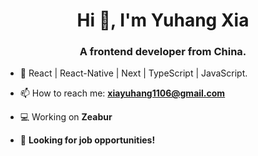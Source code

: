 <h1 align="center">Hi 👋, I'm Yuhang Xia</h1>
<h3 align="center">A frontend developer from China.</h3>

- 🌱 React | React-Native | Next | TypeScript | JavaScript.

- 📫 How to reach me: **xiayuhang1106@gmail.com** 

- 💻 Working on **Zeabur**

- 👀 **Looking for job opportunities!**

